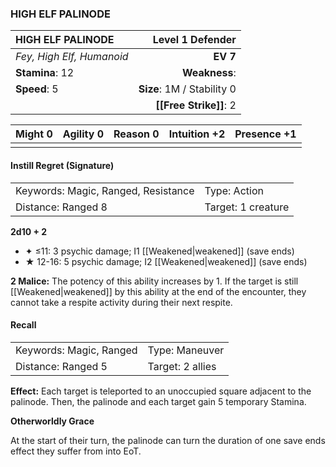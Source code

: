 ### HIGH ELF PALINODE

| HIGH ELF PALINODE         |       **Level 1 Defender** |
| :------------------------ | -------------------------: |
| *Fey, High Elf, Humanoid* |                   **EV 7** |
| **Stamina**: 12           |              **Weakness**: |
| **Speed**: 5              | **Size**: 1M / Stability 0 |
|                           |     **[[Free Strike]]**: 2 |

| **Might** 0 | **Agility** 0 | **Reason** 0 | **Intuition** +2 | **Presence** +1 |
| ----------- | ------------- | ------------ | ---------------- | --------------- |
|             |               |              |                  |                 |

#### Instill Regret (Signature)

|                                     |                    |
| :---------------------------------- | :----------------- |
| Keywords: Magic, Ranged, Resistance | Type: Action       |
| Distance: Ranged 8                  | Target: 1 creature |

**2d10 + 2**

- ✦ ≤11: 3 psychic damage; I1 [[Weakened|weakened]] (save ends)
- ★ 12-16: 5 psychic damage; I2 [[Weakened|weakened]] (save ends)

**2 Malice:** The potency of this ability increases by 1. If the target is still [[Weakened|weakened]] by this ability at the end of the encounter, they cannot take a respite activity during their next respite.

#### Recall

|                         |                  |
| :---------------------- | :--------------- |
| Keywords: Magic, Ranged | Type: Maneuver   |
| Distance: Ranged 5      | Target: 2 allies |

**Effect:** Each target is teleported to an unoccupied square adjacent to the palinode. Then, the palinode and each target gain 5 temporary Stamina.

**Otherworldly Grace**

At the start of their turn, the palinode can turn the duration of one save ends effect they suffer from into EoT.
